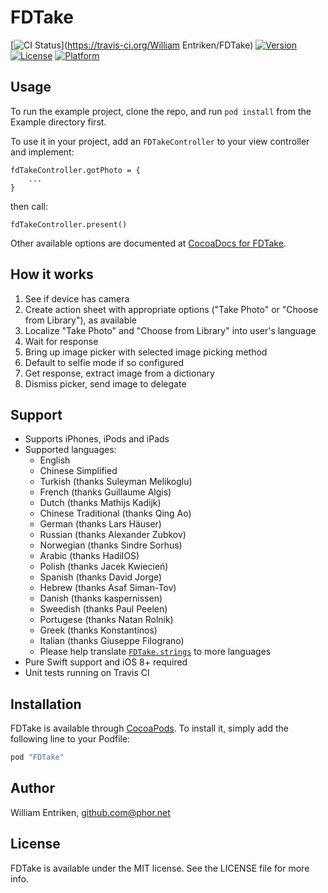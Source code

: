 # FDTake

[![CI Status](http://img.shields.io/travis/fulldecent/FDTake.svg?style=flat)](https://travis-ci.org/William Entriken/FDTake)
[![Version](https://img.shields.io/cocoapods/v/FDTake.svg?style=flat)](http://cocoapods.org/pods/FDTake)
[![License](https://img.shields.io/cocoapods/l/FDTake.svg?style=flat)](http://cocoapods.org/pods/FDTake)
[![Platform](https://img.shields.io/cocoapods/p/FDTake.svg?style=flat)](http://cocoapods.org/pods/FDTake)


## Usage

To run the example project, clone the repo, and run `pod install` from the Example directory first.

To use it in your project, add an `FDTakeController` to your view controller and implement:

    fdTakeController.gotPhoto = {
        ...
    }

then call:

    fdTakeController.present()

Other available options are documented at <a href="http://cocoadocs.org/docsets/FDTake/">CocoaDocs for FDTake</a>.


## How it works

 1. See if device has camera
 2. Create action sheet with appropriate options ("Take Photo" or "Choose from Library"), as available
 3. Localize "Take Photo" and "Choose from Library" into user's language
 4. Wait for response
 5. Bring up image picker with selected image picking method
 6. Default to selfie mode if so configured
 7. Get response, extract image from a dictionary
 8. Dismiss picker, send image to delegate


## Support

 * Supports iPhones, iPods and iPads
 * Supported languages:
   - English
   - Chinese Simplified
   - Turkish (thanks Suleyman Melikoglu)
   - French (thanks Guillaume Algis)
   - Dutch (thanks Mathijs Kadijk)
   - Chinese Traditional (thanks Qing Ao)
   - German (thanks Lars Häuser)
   - Russian (thanks Alexander Zubkov)
   - Norwegian (thanks Sindre Sorhus)
   - Arabic (thanks HadiIOS)
   - Polish (thanks Jacek Kwiecień)
   - Spanish (thanks David Jorge)
   - Hebrew (thanks Asaf Siman-Tov)
   - Danish (thanks kaspernissen)
   - Sweedish (thanks Paul Peelen)
   - Portugese (thanks Natan Rolnik)
   - Greek (thanks Konstantinos)
   - Italian (thanks Giuseppe Filograno)
   - Please help translate <a href="https://github.com/fulldecent/FDTake/blob/master/FDTakeExample/en.lproj/FDTake.strings">`FDTake.strings`</a> to more languages
 * Pure Swift support and iOS 8+ required
 * Unit tests running on Travis CI


## Installation

FDTake is available through [CocoaPods](http://cocoapods.org). To install
it, simply add the following line to your Podfile:

```ruby
pod "FDTake"
```


## Author

William Entriken, github.com@phor.net


## License

FDTake is available under the MIT license. See the LICENSE file for more info.
